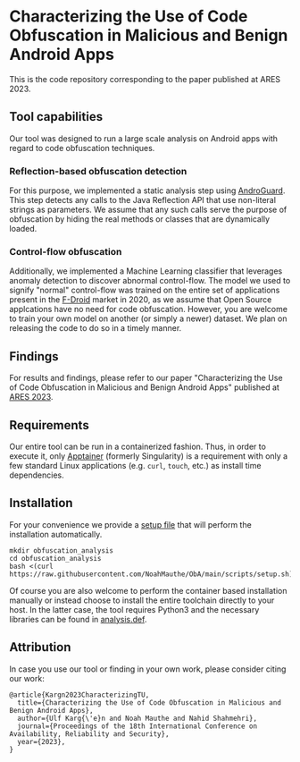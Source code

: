 # Characterizing the Use of Code Obfuscation in Malicious and Benign Android Apps

This is the code repository corresponding to the paper published at ARES 2023.

## Tool capabilities

Our tool was designed to run a large scale analysis on Android apps with regard to code obfuscation techniques.

### Reflection-based obfuscation detection

For this purpose, we implemented a static analysis step using [AndroGuard](https://github.com/androguard/androguard).
This step detects any calls to the Java Reflection API that use non-literal strings as parameters.
We assume that any such calls serve the purpose of obfuscation by hiding the real methods or classes that are dynamically loaded.

### Control-flow obfuscation

Additionally, we implemented a Machine Learning classifier that leverages anomaly detection to discover abnormal control-flow.
The model we used to signify "normal" control-flow was trained on the entire set of applications present in the [F-Droid](https://f-droid.org/) market in 2020, as we assume that Open Source applcations have no need for code obfuscation.
However, you are welcome to train your own model on another (or simply a newer) dataset.
We plan on releasing the code to do so in a timely manner.

## Findings

For results and findings, please refer to our paper "Characterizing the Use of Code Obfuscation in Malicious and Benign Android Apps" published at [ARES 2023](https://www.ares-conference.eu/).

## Requirements

Our entire tool can be run in a containerized fashion.
Thus, in order to execute it, only [Apptainer](https://apptainer.org/) (formerly Singularity) is a requirement with only a few standard Linux applications (e.g. ```curl```, ```touch```, etc.) as install time dependencies.

## Installation

For your convenience we provide a [setup file](scripts/setup.sh) that will perform the installation automatically.

```
mkdir obfuscation_analysis
cd obfuscation_analysis
bash <(curl https://raw.githubusercontent.com/NoahMauthe/ObA/main/scripts/setup.sh)
```

Of course you are also welcome to perform the container based installation manually or instead choose to install the entire toolchain directly to your host.
In the latter case, the tool requires Python3 and the necessary libraries can be found in [analysis.def](environment/analysis.def).

## Attribution

In case you use our tool or finding in your own work, please consider citing our work:

```
@article{Kargn2023CharacterizingTU,
  title={Characterizing the Use of Code Obfuscation in Malicious and Benign Android Apps},
  author={Ulf Karg{\'e}n and Noah Mauthe and Nahid Shahmehri},
  journal={Proceedings of the 18th International Conference on Availability, Reliability and Security},
  year={2023},
}
```
